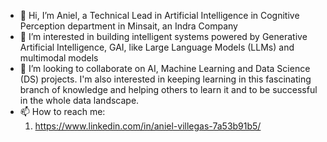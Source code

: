 - 👋 Hi, I’m Aniel, a Technical Lead in Artificial Intelligence in Cognitive Perception department in Minsait, an Indra Company
- 👀 I’m interested in building intelligent systems powered by Generative Artificial Intelligence, GAI, like Large Language Models (LLMs) and multimodal models
- 💞️ I’m looking to collaborate on AI, Machine Learning and Data Science (DS) projects. I'm also interested in keeping learning in this fascinating branch of knowledge and helping others to learn it and to be successful  in the whole data landscape.
- 📫 How to reach me:
  1. https://www.linkedin.com/in/aniel-villegas-7a53b91b5/
